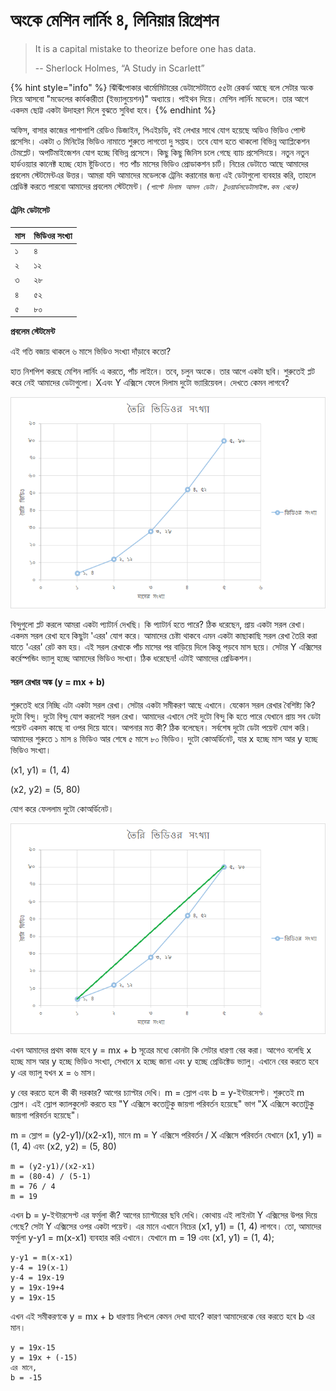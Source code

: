 # অংকে মেশিন লার্নিং ৪, লিনিয়ার রিগ্রেশন

> It is a capital mistake to theorize before one has data.
>
> -- Sherlock Holmes, “A Study in Scarlett”

{% hint style="info" %}
ঝিঁঝিঁপোকার থার্মোমিটারের ডেটাসেটটাতে ৫৫টা রেকর্ড আছে বলে সেটার অংক নিয়ে আসবো "মডেলের কার্যকারীতা \(ইভ্যালুয়েশন\)" অধ্যায়ে। পাইথন দিয়ে। মেশিন লার্নিং মডেলে। তার আগে একদম ছোট্ট একটা উদাহরণ দিলে বুঝতে সুবিধা হবে। 
{% endhint %}

অফিস, বাসার কাজের পাশাপাশি রেডিও ডিজাইন, পিএইচডি, বই লেখার সাথে যোগ হয়েছে অডিও ভিডিও পোস্ট প্রসেসিং। একটা ৩ মিনিটের ভিডিও নামাতে শুরুতে লাগতো দু সপ্তাহ। তবে যোগ হতে থাকলো বিভিন্ন অ্যাপ্লিকেশন টেমপ্লেট। অপটিমাইজেশন যোগ হচ্ছে বিভিন্ন প্রসেসে। কিছু কিছু জিনিস চলে গেছে ব্যাচ প্রসেসিংয়ে। নতুন নতুন হার্ডওয়্যার কানেক্ট হচ্ছে হোম ষ্টুডিওতে। গত পাঁচ মাসের ভিডিও প্রোডাকশন চার্ট। নিচের ডেটাতে আছে আমাদের প্রবলেম স্টেটমেন্টএর উত্তর। আমরা যদি আমাদের মডেলকে ট্রেনিং করানোর জন্য এই ডেটাগুলো ব্যবহার করি, তাহলে প্রেডিক্ট করতে পারবো আমাদের প্রবলেম স্টেটমেন্ট। _`(পাল্টে দিলাম আসল ডেটা। টুওয়ার্ডসডেটাসাইন্স.কম থেকে)`_

#### ট্রেনিং ডেটাসেট

| মাস  | ভিডিওর সংখ্যা  |
| :--- | :--- |
| ১ | ৪ |
| ২ | ১২ |
| ৩ | ২৮ |
| ৪ | ৫২ |
| ৫ | ৮০ |

**প্রবলেম স্টেটমেন্ট**  

এই গতি বজায় থাকলে ৬ মাসে ভিডিও সংখ্যা দাঁড়াবে কতো?

হাত নিশপিশ করছে মেশিন লার্নিং এ করতে, পাঁচ লাইনে। তবে, চলুন অংকে।  তার আগে একটা ছবি। শুরুতেই প্লট করে নেই আমাদের ডেটাগুলো। Xএবং Y এক্সিসে ফেলে দিলাম দুটো ভ্যারিয়েবল। দেখতে কেমন লাগবে?

![X&#x98F;&#x9AC;&#x982; Y &#x98F;&#x995;&#x9CD;&#x9B8;&#x9BF;&#x9B8;&#x9C7; &#x9AA;&#x9CD;&#x9B2;&#x99F; &#x995;&#x9B0;&#x9BE;&#x9B0; &#x9AA;&#x9B0; &#x9A1;&#x9BE;&#x9DF;&#x9BE;&#x997;&#x9CD;&#x9B0;&#x9BE;&#x9AE; ](../.gitbook/assets/test2.png)

বিন্দুগুলো প্লট করলে আমরা একটা প্যাটার্ন দেখছি। কি প্যাটার্ন হতে পারে? ঠিক ধরেছেন, প্রায় একটা সরল রেখা। একদম সরল রেখা হবে কিছুটা 'এরর' যোগ করে। আমাদের চেষ্টা থাকবে এমন একটা কাছাকাছি সরল রেখা তৈরি করা যাতে 'এরর' রেট কম হয়। এই সরল রেখাকে পাঁচ মাসের পর বাড়িয়ে দিলে কিন্তু পড়বে মাস ছয়ে। সেটার Y এক্সিসের কর্রেস্পন্ডিং ভ্যালু হচ্ছে আমাদের ভিডিও সংখ্যা। ঠিক ধরেছেন! এটাই আমাদের প্রেডিকশন। 

####  সরল রেখার অঙ্ক \(y = mx + b\)

শুরুতেই ধরে নিচ্ছি এটা একটা সরল রেখা। সেটার একটা সমীকরণ আছে এখানে। যেকোন সরল রেখার বৈশিষ্ট্য কি? দুটো বিন্দু। দুটো বিন্দু যোগ করলেই সরল রেখা। আমাদের এখানে সেই দুটো বিন্দু কি হতে পারে যেখানে প্রায় সব ডেটা পয়েন্ট একদম কাছে বা ওপর দিয়ে যাবে। আপনার মত কী? ঠিক বলেছেন। সর্বশেষ দুটো ডেটা পয়েন্ট যোগ করি। আমাদের শুরুতে ১ মাস ৪ ভিডিও আর শেষে ৫ মাসে ৮০ ভিডিও। দুটো কোঅর্ডিনেট, যার x হচ্ছে মাস আর y হচ্ছে ভিডিও সংখ্যা। 

\(x1, y1\) = \(1, 4\)

\(x2, y2\) = \(5, 80\)

যোগ করে ফেললাম দুটো কোঅর্ডিনেট। 

![&#x986;&#x9B8;&#x9B2; &#x9B8;&#x9B0;&#x9B2; &#x9B2;&#x9BE;&#x987;&#x9A8;&#x99F;&#x9BE;&#x987; &#x9B9;&#x99A;&#x9CD;&#x99B;&#x9C7; &#x9AA;&#x9CD;&#x9B0;&#x9C7;&#x9A1;&#x9BF;&#x995;&#x9B6;&#x9A8; ](../.gitbook/assets/test1.png)

এখন আমাদের প্রথম কাজ হবে y = mx + b সূত্রের মধ্যে কোনটা কি সেটার ধারণা বের করা। আগেও বলেছি x হচ্ছে মাস আর y হচ্ছে ভিডিও সংখ্যা, সেখানে x হচ্ছে জানা এবং y হচ্ছে প্রেডিক্টেড ভ্যালু। এখানে বের করতে হবে y এর ভ্যালু যখন x = ৬ মাস। 

y বের করতে হলে কী কী দরকার? আগের চ্যাপ্টার দেখি। m = স্লোপ এবং b = y-ইন্টারসেপ্ট। শুরুতেই m স্লোপ। এই স্লোপ ক্যালকুলেট করতে হয় "Y এক্সিসে কতোটুকু জায়গা পরিবর্তন হয়েছে" ভাগ "X এক্সিসে কতোটুকু জায়গা পরিবর্তন হয়েছে"।

m = স্লোপ = \(y2-y1\)/\(x2-x1\), মানে m = Y এক্সিসে পরিবর্তন / X এক্সিসে পরিবর্তন যেখানে \(x1, y1\) = \(1, 4\) এবং \(x2, y2\) = \(5, 80\)

```text
m = (y2-y1)/(x2-x1)
m = (80-4) / (5-1)
m = 76 / 4
m = 19
```

এখন b = y-ইন্টারসেপ্ট এর ফর্মুলা কী? আগের চ্যাপ্টারের ছবি দেখি। কোথায় এই লাইনটা Y এক্সিসের উপর দিয়ে গেছে? সেটা Y এক্সিসের ওপর একটা পয়েন্ট। এর মানে এখানে নিচের \(x1, y1\) = \(1, 4\) লাগবে। তো, আমাদের ফর্মুলা y-y1 = m\(x-x1\) ব্যবহার করি এখানে। যেখানে m = 19 এবং \(x1, y1\) = \(1, 4\);

```text
y-y1 = m(x-x1)
y-4 = 19(x-1)
y-4 = 19x-19
y = 19x-19+4
y = 19x-15
```

এখন এই সমীকরণকে y = mx + b ধারণায় লিখলে কেমন দেখা যাবে? কারণ আমাদেরকে বের করতে হবে b এর মান। 

```text
y = 19x-15
y = 19x + (-15)
এর মানে,
b = -15
```

